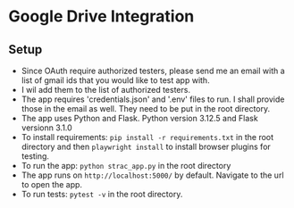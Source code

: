 # Google Drive Integration

## Setup
- Since OAuth require authorized testers, please send me an email with a list of gmail ids that you would like to test app with.
- I wil add them to the list of authorized testers.
- The app requires 'credentials.json' and '.env' files to run. I shall provide those in the email as well. They need to be put in the root directory.
- The app uses Python and Flask. Python version 3.12.5 and Flask versionn 3.1.0
- To install requirements: `pip install -r requirements.txt` in the root directory and then `playwright install` to install browser plugins for testing.
- To run the app: `python strac_app.py` in the root directory
- The app runs on `http://localhost:5000/` by default. Navigate to the url to open the app.
- To run tests: `pytest -v` in the root directory.
